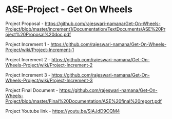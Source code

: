 # ASE-Project -  Get On Wheels

Project Proposal - https://github.com/rajeswari-namana/Get-On-Wheels-Project/blob/master/increment1/Documentation/TextDocuments/ASE%20Project%20Proposal%20doc.pdf

Project Increment 1 - https://github.com/rajeswari-namana/Get-On-Wheels-Project/wiki/Project-Increment-1

Project Increment 2 - https://github.com/rajeswari-namana/Get-On-Wheels-Project/wiki/Project-Increment-2

Project Increment 3 - https://github.com/rajeswari-namana/Get-On-Wheels-Project/wiki/Project-Increment-3

Project Final Document - https://github.com/rajeswari-namana/Get-On-Wheels-Project/blob/master/Final%20Documentation/ASE%20final%20report.pdf

Project Youtube link - https://youtu.be/SjAJdD9CQM4
